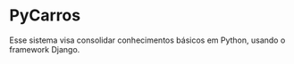 # PyCarros
Esse sistema visa consolidar conhecimentos básicos em Python, usando o framework Django.
